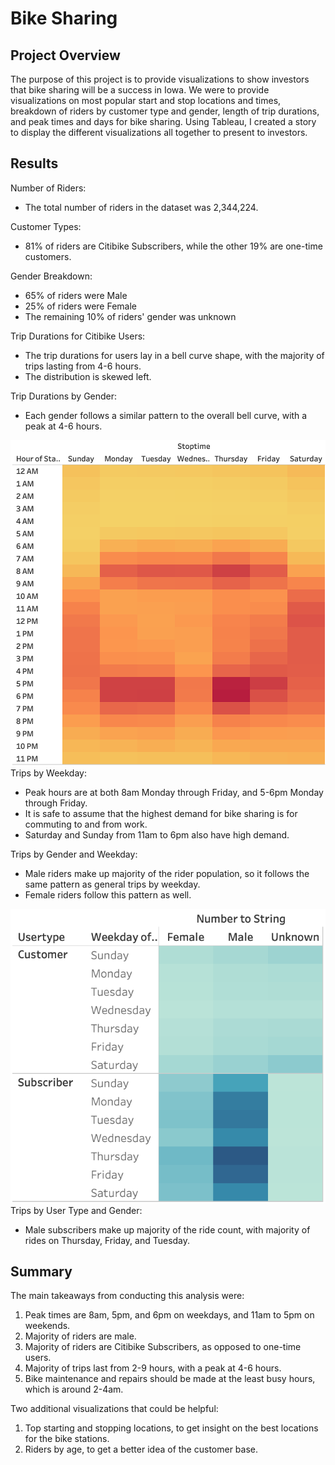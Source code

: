 # Bike Sharing

## Project Overview
The purpose of this project is to provide visualizations to show investors that bike sharing will be a success in Iowa. We were to provide visualizations on most popular start and stop locations and times, breakdown of riders by customer type and gender, length of trip durations, and peak times and days for bike sharing. Using Tableau, I created a story to display the different visualizations all together to present to investors. 

## Results
Number of Riders:
- The total number of riders in the dataset was 2,344,224.

Customer Types:
- 81% of riders are Citibike Subscribers, while the other 19% are one-time customers.

Gender Breakdown:
- 65% of riders were Male
- 25% of riders were Female
- The remaining 10% of riders' gender was unknown

Trip Durations for Citibike Users:
- The trip durations for users lay in a bell curve shape, with the majority of trips lasting from 4-6 hours.
- The distribution is skewed left.

Trip Durations by Gender:
- Each gender follows a similar pattern to the overall bell curve, with a peak at 4-6 hours.

![Trips by Weekday](weekday.png)
Trips by Weekday:
- Peak hours are at both 8am Monday through Friday, and 5-6pm Monday through Friday.
- It is safe to assume that the highest demand for bike sharing is for commuting to and from work.
- Saturday and Sunday from 11am to 6pm also have high demand.

Trips by Gender and Weekday:
- Male riders make up majority of the rider population, so it follows the same pattern as general trips by weekday.
- Female riders follow this pattern as well.

![Trips by User Type](customers.png)
Trips by User Type and Gender:
- Male subscribers make up majority of the ride count, with majority of rides on Thursday, Friday, and Tuesday.

## Summary
The main takeaways from conducting this analysis were:
1. Peak times are 8am, 5pm, and 6pm on weekdays, and 11am to 5pm on weekends.
2. Majority of riders are male.
3. Majority of riders are Citibike Subscribers, as opposed to one-time users.
4. Majority of trips last from 2-9 hours, with a peak at 4-6 hours.
5. Bike maintenance and repairs should be made at the least busy hours, which is around 2-4am.

Two additional visualizations that could be helpful: 
1. Top starting and stopping locations, to get insight on the best locations for the bike stations.
2. Riders by age, to get a better idea of the customer base.
